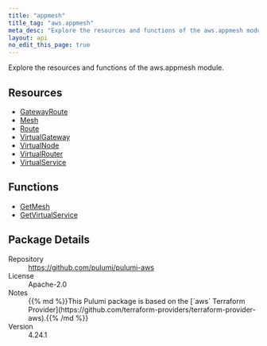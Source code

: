 ```yaml
---
title: "appmesh"
title_tag: "aws.appmesh"
meta_desc: "Explore the resources and functions of the aws.appmesh module."
layout: api
no_edit_this_page: true
---
```


<!-- WARNING: this file was generated by Pulumi Docs Generator. -->
<!-- Do not edit by hand unless you're certain you know what you are doing! -->

Explore the resources and functions of the aws.appmesh module.

<h2 id="resources">Resources</h2>
<ul class="api">
    <li><a href="gatewayroute" title="GatewayRoute"><span class="symbol resource"></span>GatewayRoute</a></li>
    <li><a href="mesh" title="Mesh"><span class="symbol resource"></span>Mesh</a></li>
    <li><a href="route" title="Route"><span class="symbol resource"></span>Route</a></li>
    <li><a href="virtualgateway" title="VirtualGateway"><span class="symbol resource"></span>VirtualGateway</a></li>
    <li><a href="virtualnode" title="VirtualNode"><span class="symbol resource"></span>VirtualNode</a></li>
    <li><a href="virtualrouter" title="VirtualRouter"><span class="symbol resource"></span>VirtualRouter</a></li>
    <li><a href="virtualservice" title="VirtualService"><span class="symbol resource"></span>VirtualService</a></li>
</ul>

<h2 id="functions">Functions</h2>
<ul class="api">
    <li><a href="getmesh" title="GetMesh"><span class="symbol function"></span>GetMesh</a></li>
    <li><a href="getvirtualservice" title="GetVirtualService"><span class="symbol function"></span>GetVirtualService</a></li>
</ul>

<h2 id="package-details">Package Details</h2>
<dl class="package-details">
	<dt>Repository</dt>
	<dd><a href="https://github.com/pulumi/pulumi-aws">https://github.com/pulumi/pulumi-aws</a></dd>
	<dt>License</dt>
	<dd>Apache-2.0</dd>
	<dt>Notes</dt>
	<dd>{{% md %}}This Pulumi package is based on the [`aws` Terraform Provider](https://github.com/terraform-providers/terraform-provider-aws).{{% /md %}}</dd>
	<dt>Version</dt>
	<dd>4.24.1</dd>
</dl>

